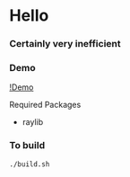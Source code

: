 # Hello

### Certainly very inefficient
### Demo
[!Demo](https://github.com/user-attachments/assets/7553e15a-59b8-44c9-b7c0-18d81571e0fc)

Required Packages
- raylib

### To build
```bash
./build.sh
```